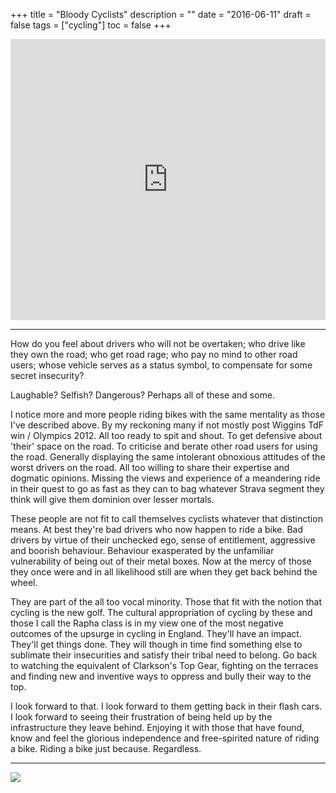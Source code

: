 +++
title = "Bloody Cyclists"
description = ""
date = "2016-06-11"
draft = false
tags = ["cycling"]
toc = false
+++

<div style="display: flex; justify-content: center;">
<iframe width="800" height="450" src="https://www.youtube.com/embed/4oUxPWnrXNk?si=JgL-EUh5EL0tXcgI" title="YouTube video player" frameborder="0" allow="accelerometer; autoplay; clipboard-write; encrypted-media; gyroscope; picture-in-picture; web-share" referrerpolicy="strict-origin-when-cross-origin" allowfullscreen></iframe>
</div>

***

How do you feel about drivers who will not be overtaken; who drive like they own the road; who get road rage; who pay no mind to other road users; whose vehicle serves as a status symbol, to compensate for some secret insecurity?

Laughable? Selfish? Dangerous? Perhaps all of these and some.

I notice more and more people riding bikes with the same mentality as those I've described above. By my reckoning many if not mostly post Wiggins TdF win / Olympics 2012. All too ready to spit and shout. To get defensive about 'their' space on the road. To criticise and berate other road users for using the road. Generally displaying the same intolerant obnoxious attitudes of the worst drivers on the road. All too willing to share their expertise and dogmatic opinions. Missing the views and experience of a meandering ride in their quest to go as fast as they can to bag whatever Strava segment they think will give them dominion over lesser mortals.

These people are not fit to call themselves cyclists whatever that distinction means. At best they're bad drivers who now happen to ride a bike. Bad drivers by virtue of their unchecked ego, sense of entitlement, aggressive and boorish behaviour. Behaviour exasperated by the unfamiliar vulnerability of being out of their metal boxes. Now at the mercy of those they once were and in all likelihood still are when they get back behind the wheel.

They are part of the all too vocal minority. Those that fit with the notion that cycling is the new golf. The cultural appropriation of cycling by these and those I call the Rapha class is in my view one of the most negative outcomes of the upsurge in cycling in England. They'll have an impact. They'll get things done. They will though in time find something else to sublimate their insecurities and satisfy their tribal need to belong. Go back to watching the equivalent of Clarkson's Top Gear, fighting on the terraces and finding new and inventive ways to oppress and bully their way to the top.

I look forward to that. I look forward to them getting back in their flash cars. I look forward to seeing their frustration of being held up by the infrastructure they leave behind. Enjoying it with those that have found, know and feel the glorious independence and free-spirited nature of riding a bike. Riding a bike just because. Regardless.

***
<img style="display:block;margin:auto" src="https://i.ibb.co/p6tq4fw6/the-essence-800x601.png">